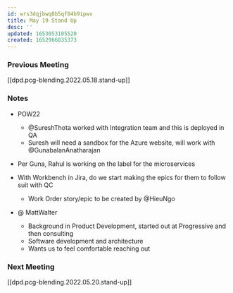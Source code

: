 ```yaml
---
id: wrs3dqjbwq8b5qf84b9ipwv
title: May 19 Stand Up
desc: ''
updated: 1653053105520
created: 1652966835373
---
```


### Previous Meeting
[[dpd.pcg-blending.2022.05.18.stand-up]]

### Notes
- POW22
  - @SureshThota worked with Integration team and this is deployed in QA
  - Suresh will need a sandbox for the Azure website, will work with @GunabalanAnatharajan
- Per Guna, Rahul is working on the label for the microservices

- With Workbench in Jira, do we start making the epics for them to follow suit with QC
  - Work Order story/epic to be created by @HieuNgo

- @ MattWalter
  - Background in Product Development, started out at Progressive and then consulting
  - Software development and architecture
  - Wants us to feel comfortable reaching out

### Next Meeting
[[dpd.pcg-blending.2022.05.20.stand-up]]